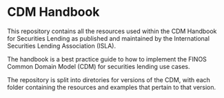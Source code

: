 # CDM Handbook
This repository contains all the resources used within the CDM Handbook for Securities Lending as published and maintained by the International Securities Lending Association (ISLA). 

The handbook is a best practice guide to how to implement the FINOS Common Domain Model (CDM) for securities lending use cases.

The repository is split into diretories for versions of the CDM, with each folder containing the resources and examples that pertain to that version.

